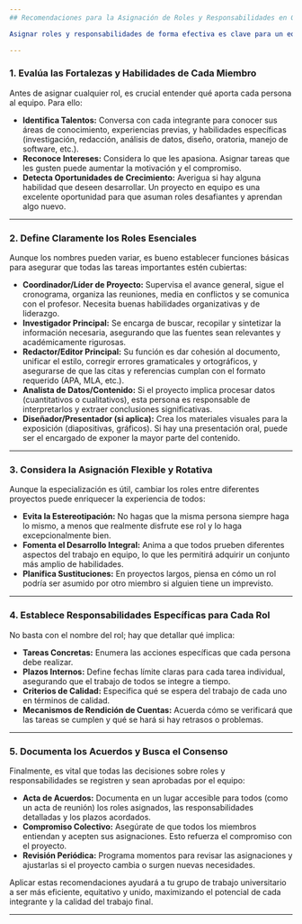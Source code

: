 ```yaml
---
## Recomendaciones para la Asignación de Roles y Responsabilidades en Grupos de Trabajo Académico

Asignar roles y responsabilidades de forma efectiva es clave para un equipo de trabajo universitario exitoso. Una distribución clara no solo mejora el rendimiento, sino que también fomenta la responsabilidad individual y el desarrollo de habilidades. Aquí te mostramos cómo abordarlo estratégicamente:

---
```

### 1. Evalúa las Fortalezas y Habilidades de Cada Miembro

Antes de asignar cualquier rol, es crucial entender qué aporta cada persona al equipo. Para ello:

* **Identifica Talentos:** Conversa con cada integrante para conocer sus áreas de conocimiento, experiencias previas, y habilidades específicas (investigación, redacción, análisis de datos, diseño, oratoria, manejo de software, etc.).
* **Reconoce Intereses:** Considera lo que les apasiona. Asignar tareas que les gusten puede aumentar la motivación y el compromiso.
* **Detecta Oportunidades de Crecimiento:** Averigua si hay alguna habilidad que deseen desarrollar. Un proyecto en equipo es una excelente oportunidad para que asuman roles desafiantes y aprendan algo nuevo.

---
### 2. Define Claramente los Roles Esenciales

Aunque los nombres pueden variar, es bueno establecer funciones básicas para asegurar que todas las tareas importantes estén cubiertas:

* **Coordinador/Líder de Proyecto:** Supervisa el avance general, sigue el cronograma, organiza las reuniones, media en conflictos y se comunica con el profesor. Necesita buenas habilidades organizativas y de liderazgo.
* **Investigador Principal:** Se encarga de buscar, recopilar y sintetizar la información necesaria, asegurando que las fuentes sean relevantes y académicamente rigurosas.
* **Redactor/Editor Principal:** Su función es dar cohesión al documento, unificar el estilo, corregir errores gramaticales y ortográficos, y asegurarse de que las citas y referencias cumplan con el formato requerido (APA, MLA, etc.).
* **Analista de Datos/Contenido:** Si el proyecto implica procesar datos (cuantitativos o cualitativos), esta persona es responsable de interpretarlos y extraer conclusiones significativas.
* **Diseñador/Presentador (si aplica):** Crea los materiales visuales para la exposición (diapositivas, gráficos). Si hay una presentación oral, puede ser el encargado de exponer la mayor parte del contenido.

---
### 3. Considera la Asignación Flexible y Rotativa

Aunque la especialización es útil, cambiar los roles entre diferentes proyectos puede enriquecer la experiencia de todos:

* **Evita la Estereotipación:** No hagas que la misma persona siempre haga lo mismo, a menos que realmente disfrute ese rol y lo haga excepcionalmente bien.
* **Fomenta el Desarrollo Integral:** Anima a que todos prueben diferentes aspectos del trabajo en equipo, lo que les permitirá adquirir un conjunto más amplio de habilidades.
* **Planifica Sustituciones:** En proyectos largos, piensa en cómo un rol podría ser asumido por otro miembro si alguien tiene un imprevisto.

---
### 4. Establece Responsabilidades Específicas para Cada Rol

No basta con el nombre del rol; hay que detallar qué implica:

* **Tareas Concretas:** Enumera las acciones específicas que cada persona debe realizar.
* **Plazos Internos:** Define fechas límite claras para cada tarea individual, asegurando que el trabajo de todos se integre a tiempo.
* **Criterios de Calidad:** Especifica qué se espera del trabajo de cada uno en términos de calidad.
* **Mecanismos de Rendición de Cuentas:** Acuerda cómo se verificará que las tareas se cumplen y qué se hará si hay retrasos o problemas.

---
### 5. Documenta los Acuerdos y Busca el Consenso

Finalmente, es vital que todas las decisiones sobre roles y responsabilidades se registren y sean aprobadas por el equipo:

* **Acta de Acuerdos:** Documenta en un lugar accesible para todos (como un acta de reunión) los roles asignados, las responsabilidades detalladas y los plazos acordados.
* **Compromiso Colectivo:** Asegúrate de que todos los miembros entiendan y acepten sus asignaciones. Esto refuerza el compromiso con el proyecto.
* **Revisión Periódica:** Programa momentos para revisar las asignaciones y ajustarlas si el proyecto cambia o surgen nuevas necesidades.

Aplicar estas recomendaciones ayudará a tu grupo de trabajo universitario a ser más eficiente, equitativo y unido, maximizando el potencial de cada integrante y la calidad del trabajo final.

---